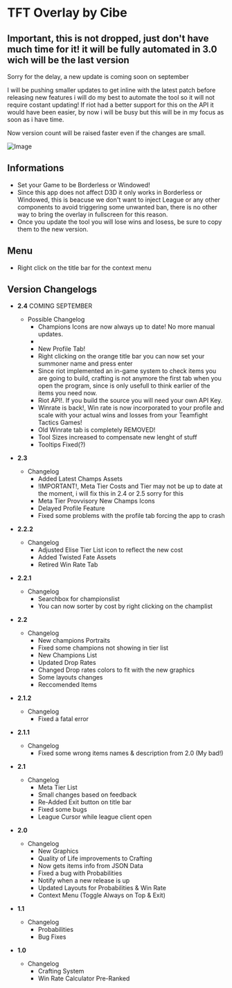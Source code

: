 # TFT Overlay by Cibe

## Important, this is not dropped, just don't have much time for it! it will be fully automated in 3.0 wich will be the last version
Sorry for the delay, a new update is coming soon on september

I will be pushing smaller updates to get inline with the latest patch before releasing new features i will do my best to automate the tool so it will not require costant updating!
If riot had a better support for this on the API it would have been easier, by now i will be busy but this will be in my focus as soon as i have time.


Now version count will be raised faster even if the changes are small.

![Image](https://i.redd.it/vyhdcp8m2k831.png)

## Informations
- Set your Game to be Borderless or Windowed!
- Since this app does not affect D3D it only works in Borderless or Windowed, this is beacuse we don't want to inject League or any other components to avoid triggering some unwanted ban, there is no other way to bring the overlay in fullscreen for this reason.
- Once you update the tool you will lose wins and losess, be sure to copy them to the new version.

## Menu
- Right click on the title bar for the context menu

## Version Changelogs

 

- **2.4** COMING SEPTEMBER
  - Possible Changelog
    - Champions Icons are now always up to date! No more manual updates.
	- 
    - New Profile Tab!
    - Right clicking on the orange title bar you can now set your summoner name and press enter
    - Since riot implemented an in-game system to check items you are going to build, crafting is not anymore the first tab when you open the program, since is only usefull to think earlier of the items you need now.
    - Riot API!. If you build the source you will need your own API Key.
    - Winrate is back!, Win rate is now incorporated to your profile and scale with your actual wins and losses from your Teamfight Tactics Games!
	- Old Winrate tab is completely REMOVED!
	- Tool Sizes increased to compensate new lenght of stuff
	- Tooltips Fixed(?)

- **2.3**
  - Changelog
    - Added Latest Champs Assets
    - !IMPORTANT!, Meta Tier Costs and Tier may not be up to date at the moment, i will fix this in 2.4 or 2.5 sorry for this
	- Meta Tier Provvisory New Champs Icons
	- Delayed Profile Feature
	- Fixed some problems with the profile tab forcing the app to crash
 
- **2.2.2**
  - Changelog
    - Adjusted Elise Tier List icon to reflect the new cost
    - Added Twisted Fate Assets
    - Retired Win Rate Tab
	
- **2.2.1**
  - Changelog
    - Searchbox for championslist
    - You can now sorter by cost by right clicking on the champlist

- **2.2**
  - Changelog  
    - New champions Portraits
    - Fixed some champions not showing in tier list
    - New Champions List
    - Updated Drop Rates
    - Changed Drop rates colors to fit with the new graphics
    - Some layouts changes
    - Reccomended Items
	
- **2.1.2**
  - Changelog  
    - Fixed a fatal error

- **2.1.1**
  - Changelog  
    - Fixed some wrong items names & description from 2.0 (My bad!)

- **2.1**
  - Changelog  
    - Meta Tier List
    - Small changes based on feedback
    - Re-Added Exit button on title bar
    - Fixed some bugs
    - League Cursor while league client open

- **2.0**
  - Changelog  
    - New Graphics
    - Quality of Life improvements to Crafting
    - Now gets items info from JSON Data
    - Fixed a bug with Probabilities
    - Notify when a new release is up
    - Updated Layouts for Probabilities & Win Rate
    - Context Menu (Toggle Always on Top & Exit)

- **1.1**
  - Changelog  
    - Probabilities
    - Bug Fixes

- **1.0**
  - Changelog  
    - Crafting System
    - Win Rate Calculator Pre-Ranked
